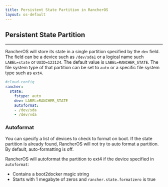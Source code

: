 ```yaml
---
title: Persistent State Partition in RancherOS
layout: os-default
---
```


## Persistent State Partition
---

RancherOS will store its state in a single partition specified by the `dev` field.  The field can be a device such as `/dev/sda1` or a logical name such `LABEL=state` or `UUID=123124`.  The default value is `LABEL=RANCHER_STATE`.  The file system type of that partition can be set to `auto` or a specific file system type such as `ext4`.

```yaml
#cloud-config
rancher:
  state:
    fstype: auto
    dev: LABEL=RANCHER_STATE
    autoformat:
    - /dev/sda
    - /dev/vda
```

### Autoformat

You can specify a list of devices to check to format on boot.  If the state partition is already found, RancherOS will not try to auto format a partition. By default, auto-formatting is off.

RancherOS will autoformat the partition to ext4 if the device specified in `autoformat`:

* Contains a boot2docker magic string
* Starts with 1 megabyte of zeros and `rancher.state.formatzero` is true
